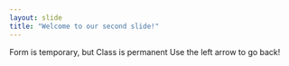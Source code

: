 ```yaml
---
layout: slide
title: "Welcome to our second slide!"
---
```

Form is temporary, but Class is permanent
Use the left arrow to go back!
